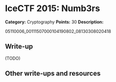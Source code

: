 # IceCTF 2015: Numb3rs

**Category:** Cryptography
**Points:** 30
**Description:** 

05110006_00111507000104190802_08130308020418

## Write-up

(TODO)

## Other write-ups and resources

